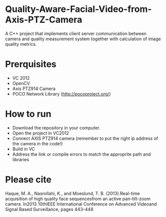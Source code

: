 # Quality-Aware-Facial-Video-from-Axis-PTZ-Camera
A C++ project that implements client server communication between camera and quality measurement system together with calculation of image quality metrics.

# Prerquisites
- VC 2012
- OpenCV
- Axis PTZ914 Camera
- POCO Network Library (http://pocoproject.org/)

# How to run
- Download the repository in your computer. 
- Open the project in VC2012
- Connect AXIS PTZ914 camera (remember to put the right ip address of the camera in the code!)
- Build in VC
- Address the link or compile errors to match the approprite path and libraries


# Please cite
Haque, M. A., Nasrollahi, K., and Moeslund, T. B. (2013).Real-time acquisition of high quality face sequencesfrom  an  active  pan-tilt-zoom  camera.   In2013 10thIEEE International Conference on Advanced Videoand Signal Based Surveillance, pages 443–448

